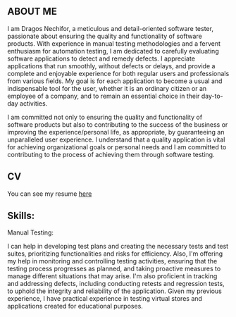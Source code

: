 ## ABOUT ME

I am Dragos Nechifor, a meticulous and detail-oriented software tester, passionate about ensuring the quality and functionality of software products. With experience in manual testing methodologies and a fervent enthusiasm for automation testing, I am dedicated to carefully evaluating software applications to detect and remedy defects. I appreciate applications that run smoothly, without defects or delays, and provide a complete and enjoyable experience for both regular users and professionals from various fields. My goal is for each application to become a usual and indispensable tool for the user, whether it is an ordinary citizen or an employee of a company, and to remain an essential choice in their day-to-day activities.

I am committed not only to ensuring the quality and functionality of software products but also to contributing to the success of the business or improving the experience/personal life, as appropriate, by guaranteeing an unparalleled user experience. I understand that a quality application is vital for achieving organizational goals or personal needs and I am committed to contributing to the process of achieving them through software testing.

## CV

You can see my resume [here](https://github.com/Dragosne/Portfolio/blob/main/TM-Projects/TEST%20PLAN%20PROJECT/ProjectImages/CV_Dragos_Nechifor_QA_Tester.pdf)


## Skills:

Manual Testing:

I can help in developing test plans and creating the necessary tests and test suites, prioritizing functionalities and risks for efficiency. Also, I'm offering my help in monitoring and controlling testing activities, ensuring that the testing process progresses as planned, and taking proactive measures to manage different situations that may arise. I'm also proficient in tracking and addressing defects, including conducting retests and regression tests, to uphold the integrity and reliability of the application. 
Given my previous experience, I have practical experience in testing virtual stores and applications created for educational purposes.

